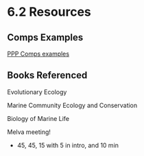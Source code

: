 # 6.2 Resources

## Comps Examples

[PPP Comps examples](https://drive.google.com/drive/folders/1UE0QODxudsBdG7x3fSzHF60at8plcFHp?usp=share\_link)&#x20;

## Books Referenced&#x20;

Evolutionary Ecology&#x20;

Marine Community Ecology and Conservation&#x20;

Biology of Marine Life&#x20;





Melva meeting!&#x20;

* 45, 45, 15 with 5 in intro, and 10 min&#x20;
